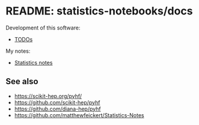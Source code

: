 # README: statistics-notebooks/docs

Development of this software:

-   [TODOs](todos.md)

My notes:

-   [Statistics notes](http://rreece.github.io/outline-of-philosophy/statistics.html)


## See also

-   <https://scikit-hep.org/pyhf/>
-   <https://github.com/scikit-hep/pyhf>
-   <https://github.com/diana-hep/pyhf>
-   <https://github.com/matthewfeickert/Statistics-Notes>

